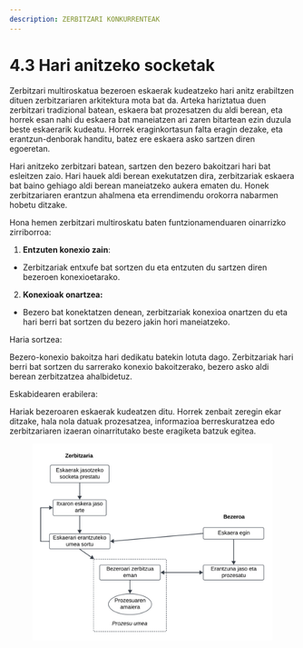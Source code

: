 ```yaml
---
description: ZERBITZARI KONKURRENTEAK
---
```


# 4.3 Hari anitzeko socketak

Zerbitzari multiroskatua bezeroen eskaerak kudeatzeko hari anitz erabiltzen dituen zerbitzariaren arkitektura mota bat da. Arteka hariztatua duen zerbitzari tradizional batean, eskaera bat prozesatzen du aldi berean, eta horrek esan nahi du eskaera bat maneiatzen ari zaren bitartean ezin duzula beste eskaerarik kudeatu. Horrek eraginkortasun falta eragin dezake, eta erantzun-denborak handitu, batez ere eskaera asko sartzen diren egoeretan.

Hari anitzeko zerbitzari batean, sartzen den bezero bakoitzari hari bat esleitzen zaio. Hari hauek aldi berean exekutatzen dira, zerbitzariak eskaera bat baino gehiago aldi berean maneiatzeko aukera ematen du. Honek zerbitzariaren erantzun ahalmena eta errendimendu orokorra nabarmen hobetu ditzake.

Hona hemen zerbitzari multiroskatu baten funtzionamenduaren oinarrizko zirriborroa:

1. **Entzuten konexio zain**:

* Zerbitzariak entxufe bat sortzen du eta entzuten du sartzen diren bezeroen konexioetarako.

2. **Konexioak onartzea:**

* Bezero bat konektatzen denean, zerbitzariak konexioa onartzen du eta hari berri bat sortzen du bezero jakin hori maneiatzeko.

Haria sortzea:

Bezero-konexio bakoitza hari dedikatu batekin lotuta dago. Zerbitzariak hari berri bat sortzen du sarrerako konexio bakoitzerako, bezero asko aldi berean zerbitzatzea ahalbidetuz.

Eskabidearen erabilera:

Hariak bezeroaren eskaerak kudeatzen ditu. Horrek zenbait zeregin ekar ditzake, hala nola datuak prozesatzea, informazioa berreskuratzea edo zerbitzariaren izaeran oinarritutako beste eragiketa batzuk egitea.

<figure><img src="../.gitbook/assets/Zerbitzari konkurrenteak.png" alt=""><figcaption></figcaption></figure>

